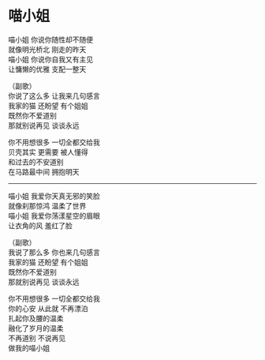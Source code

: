 喵小姐
===

喵小姐  你说你随性却不随便  
就像明光桥北 刚走的昨天  
喵小姐  你说你自我又有主见  
让慵懒的优雅  支配一整天    

（副歌）  
你说了这么多  让我来几句感言  
我家的猫 还盼望 有个姐姐  
既然你不爱道别  
那就别说再见  谈谈永远  

你不用想很多 一切全都交给我  
贝壳其实 更需要 被人懂得  
和过去的不安道别  
在马路最中间 拥抱明天  

-------------------------------------------------

喵小姐  我爱你天真无邪的笑脸  
就像刹那惊鸿  温柔了世界  
喵小姐  我爱你荡漾星空的眉眼  
让衣角的风  羞红了脸   

（副歌）  
我说了那么多  你也来几句感言  
我家的猫 还盼望 有个姐姐  
既然你不爱道别  
那就别说再见 谈谈永远  

你不用想很多 一切全都交给我  
你的心安 从此就 不再漂泊  
扎起你及腰的温柔  
融化了岁月的温柔  
不再道别 不说再见  
做我的喵小姐  


